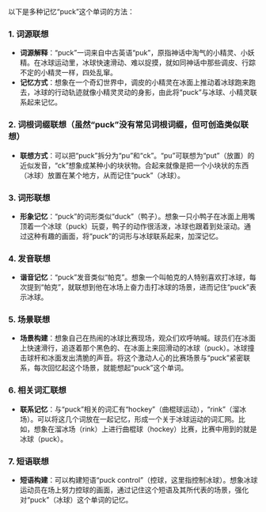 以下是多种记忆“puck”这个单词的方法：

### 1. 词源联想
 - **词源解释**：“puck”一词来自中古英语“puk”，原指神话中淘气的小精灵、小妖精。在冰球运动里，冰球快速滑动、难以捉摸，就如同神话中那些调皮、行踪不定的小精灵一样，四处乱窜。
 - **记忆方式**：想象在一个奇幻世界中，调皮的小精灵在冰面上推动着冰球跑来跑去，冰球的行动轨迹就像小精灵灵动的身影，由此将“puck”与冰球、小精灵联系起来记忆。

### 2. 词根词缀联想（虽然“puck”没有常见词根词缀，但可创造类似联想）
 - **联想方式**：可以把“puck”拆分为“pu”和“ck”。“pu”可联想为“put”（放置）的近似发音，“ck”想象成某种小的块状物。合起来就像是把一个小块状的东西（冰球）放置在某个地方，从而记住“puck”（冰球）。

### 3. 词形联想
 - **形象记忆**：“puck”的词形类似“duck”（鸭子）。想象一只小鸭子在冰面上用嘴顶着一个冰球（puck）玩耍，鸭子的动作很活泼，冰球也跟着到处滚动。通过这种有趣的画面，将“puck”的词形与冰球联系起来，加深记忆。

### 4. 发音联想
 - **谐音记忆**：“puck”发音类似“帕克”。想象一个叫帕克的人特别喜欢打冰球，每次提到“帕克”，就联想到他在冰场上奋力击打冰球的场景，进而记住“puck”表示冰球。

### 5. 场景联想
 - **场景构建**：想象自己在热闹的冰球比赛现场，观众们欢呼呐喊。球员们在冰面上快速滑行，追逐着那个黑色的、在冰面上来回滑动的冰球（puck）。冰球撞击球杆和冰面发出清脆的声音。将这个激动人心的比赛场景与“puck”紧密联系，每次回忆起这个场景，就能想起“puck”这个单词。

### 6. 相关词汇联想
 - **联系记忆**：与“puck”相关的词汇有“hockey”（曲棍球运动），“rink”（溜冰场）。可以将这几个词放在一起记忆，形成一个关于冰球运动的词汇网。比如，想象在溜冰场（rink）上进行曲棍球（hockey）比赛，比赛中用到的就是冰球（puck）。

### 7. 短语联想
 - **短语构建**：可以构建短语“puck control”（控球，这里指控制冰球）。想象冰球运动员在场上努力控球的画面，通过记住这个短语及其所代表的场景，强化对“puck”（冰球）这个单词的记忆。 